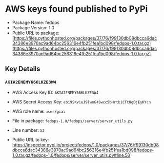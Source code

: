 # AWS keys found published to PyPi

* Package Name: fedops
* Package Version: 1.0
* Public URL to package: [https://files.pythonhosted.org/packages/37/76/f99130db08dbcca6dac34386e3970ac9ad64bc256316e4fb251fea1bd098/fedops-1.0.tar.gz](https://files.pythonhosted.org/packages/37/76/f99130db08dbcca6dac34386e3970ac9ad64bc256316e4fb251fea1bd098/fedops-1.0.tar.gz)

## Key Details

### `AKIA2ENEMY666LKZE3W4`

* AWS Access Key ID: `AKIA2ENEMY666LKZE3W4`
* AWS Secret Access Key: `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` 
* AWS role name: `user/giai`
* File in package: `fedops-1.0/fedops/server/server_utils.py`
* Line number: `53`

* Public URL to key: https://inspector.pypi.io/project/fedops/1.0/packages/37/76/f99130db08dbcca6dac34386e3970ac9ad64bc256316e4fb251fea1bd098/fedops-1.0.tar.gz/fedops-1.0/fedops/server/server_utils.py#line.53


